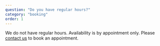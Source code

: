 ```yaml
---
question: "Do you have regular hours?"
category: "booking"
order: 1
---
```


We do not have regular hours.
Availability is by appointment only.
Please [contact us](/contact) to book an appointment.

